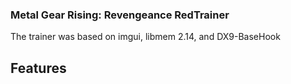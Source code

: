 ### Metal Gear Rising: Revengeance RedTrainer
The trainer was based on imgui, libmem 2.14, and DX9-BaseHook

## Features
